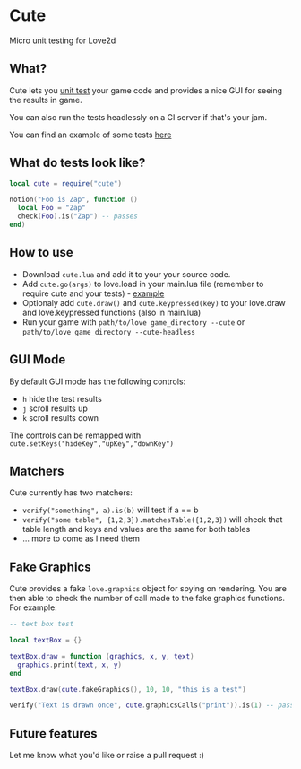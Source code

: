 # Cute
Micro unit testing for Love2d

## What?

Cute lets you [unit test](https://en.wikipedia.org/wiki/Unit_testing) your game code and provides a nice GUI for seeing the results in game.

You can also run the tests headlessly on a CI server if that's your jam.

You can find an example of some tests [here](https://github.com/gtrogers/Cute/blob/master/example_tests.lua)

## What do tests look like?

```lua
local cute = require("cute")

notion("Foo is Zap", function ()
  local Foo = "Zap"
  check(Foo).is("Zap") -- passes
end)
```

## How to use

- Download `cute.lua` and add it to your your source code.
- Add `cute.go(args)` to love.load in your main.lua file (remember to require cute and your tests) - [example](https://github.com/gtrogers/Cute/blob/master/main.lua)
- Optionaly add `cute.draw()` and `cute.keypressed(key)` to your love.draw and love.keypressed functions (also in main.lua)
- Run your game with `path/to/love game_directory --cute` or `path/to/love game_directory --cute-headless`

## GUI Mode

By default GUI mode has the following controls:
- `h` hide the test results
- `j` scroll results up
- `k` scroll results down

The controls can be remapped with `cute.setKeys("hideKey","upKey","downKey")`

## Matchers

Cute currently has two matchers:
- `verify("something", a).is(b)` will test if a == b
- `verify("some table", {1,2,3}).matchesTable({1,2,3})` will check that table length and keys and values are the same for both tables
- ... more to come as I need them

## Fake Graphics

Cute provides a fake `love.graphics` object for spying on rendering. You are then able to check the number of call made to the fake graphics functions. For example:

```lua
-- text box test

local textBox = {}

textBox.draw = function (graphics, x, y, text)
  graphics.print(text, x, y)
end

textBox.draw(cute.fakeGraphics(), 10, 10, "this is a test")

verify("Text is drawn once", cute.graphicsCalls("print")).is(1) -- passes
```

## Future features

Let me know what you'd like or raise a pull request :)
